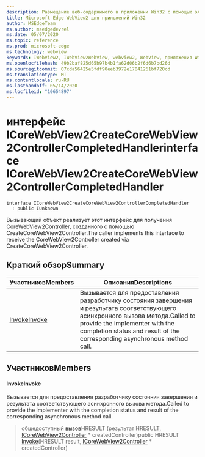 ```yaml
---
description: Размещение веб-содержимого в приложении Win32 с помощью элемента управления Microsoft Edge WebView2
title: Microsoft Edge WebView2 для приложений Win32
author: MSEdgeTeam
ms.author: msedgedevrel
ms.date: 05/07/2020
ms.topic: reference
ms.prod: microsoft-edge
ms.technology: webview
keywords: IWebView2, IWebView2WebView, webview2, WebView, приложения Win32, Win32, EDGE, ICoreWebView2, ICoreWebView2Controller, элемент управления "веб-браузер", HTML Edge
ms.openlocfilehash: 49b2baf825d65b97b4b1fa62d06b2f6d6b7bd26d
ms.sourcegitcommit: 07cda56425e5fdf90eeb3972e17041261bf720cd
ms.translationtype: MT
ms.contentlocale: ru-RU
ms.lasthandoff: 05/14/2020
ms.locfileid: "10654897"
---
```

# <span data-ttu-id="ffe1b-104">интерфейс ICoreWebView2CreateCoreWebView2ControllerCompletedHandler</span><span class="sxs-lookup"><span data-stu-id="ffe1b-104">interface ICoreWebView2CreateCoreWebView2ControllerCompletedHandler</span></span> 

```
interface ICoreWebView2CreateCoreWebView2ControllerCompletedHandler
  : public IUnknown
```

<span data-ttu-id="ffe1b-105">Вызывающий объект реализует этот интерфейс для получения CoreWebView2Controller, созданного с помощью CreateCoreWebView2Controller.</span><span class="sxs-lookup"><span data-stu-id="ffe1b-105">The caller implements this interface to receive the CoreWebView2Controller created via CreateCoreWebView2Controller.</span></span>

## <span data-ttu-id="ffe1b-106">Краткий обзор</span><span class="sxs-lookup"><span data-stu-id="ffe1b-106">Summary</span></span>

 <span data-ttu-id="ffe1b-107">Участников</span><span class="sxs-lookup"><span data-stu-id="ffe1b-107">Members</span></span>                        | <span data-ttu-id="ffe1b-108">Описания</span><span class="sxs-lookup"><span data-stu-id="ffe1b-108">Descriptions</span></span>
--------------------------------|---------------------------------------------
[<span data-ttu-id="ffe1b-109">Invoke</span><span class="sxs-lookup"><span data-stu-id="ffe1b-109">Invoke</span></span>](#invoke) | <span data-ttu-id="ffe1b-110">Вызывается для предоставления разработчику состояния завершения и результата соответствующего асинхронного вызова метода.</span><span class="sxs-lookup"><span data-stu-id="ffe1b-110">Called to provide the implementer with the completion status and result of the corresponding asynchronous method call.</span></span>

## <span data-ttu-id="ffe1b-111">Участников</span><span class="sxs-lookup"><span data-stu-id="ffe1b-111">Members</span></span>

#### <span data-ttu-id="ffe1b-112">Invoke</span><span class="sxs-lookup"><span data-stu-id="ffe1b-112">Invoke</span></span> 

<span data-ttu-id="ffe1b-113">Вызывается для предоставления разработчику состояния завершения и результата соответствующего асинхронного вызова метода.</span><span class="sxs-lookup"><span data-stu-id="ffe1b-113">Called to provide the implementer with the completion status and result of the corresponding asynchronous method call.</span></span>

> <span data-ttu-id="ffe1b-114">общедоступный [вызов](#invoke)HRESULT (результат HRESULT, [ICoreWebView2Controller](icorewebview2controller.md) \* createdController)</span><span class="sxs-lookup"><span data-stu-id="ffe1b-114">public HRESULT [Invoke](#invoke)(HRESULT result, [ICoreWebView2Controller](icorewebview2controller.md) \* createdController)</span></span>

